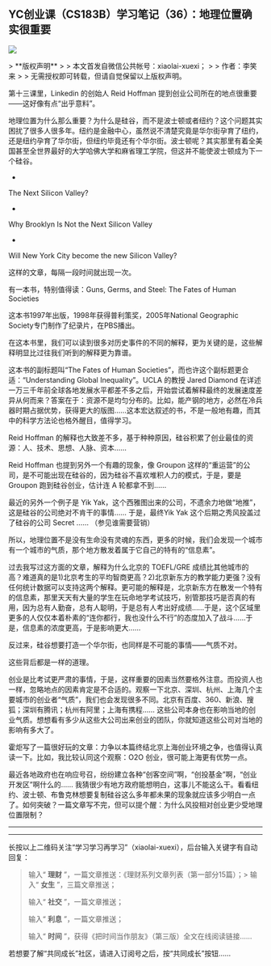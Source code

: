 ## YC创业课（CS183B）学习笔记（36）：地理位置确实很重要
 ![](http://mmbiz.qpic.cn/mmbiz/BDcu2rMySicrf85ghA5xKGEYLXdjFDAYoy0wsjhwUNgqcGldQkQgFib7iaeiatjd770icXib2ib9bLnkTAU1AlBYGpDsg/640?wx_fmt=jpeg&wxfrom=5)
<head><meta http-equiv="Content-Type" content="text/html; charset=utf-8"></head>
> **版权声明**
> 
> 本文首发自微信公共帐号：xiaolai-xuexi；
> 
> 作者：李笑来
> 
> 无需授权即可转载，但请自觉保留以上版权声明。

第十三课里，Linkedin 的创始人 Reid Hoffman 提到创业公司所在的地点很重要——这好像有点“出乎意料”。



地理位置为什么那么重要？为什么是硅谷，而不是波士顿或者纽约？这个问题其实困扰了很多人很多年。纽约是金融中心，虽然说不清楚究竟是华尔街孕育了纽约，还是纽约孕育了华尔街，但纽约毕竟还有个华尔街。波士顿呢？其实那里有着全美国甚至全世界最好的大学哈佛大学和麻省理工学院，但这并不能使波士顿成为下一个硅谷。

- 

The Next Silicon Valley?

- 

Why Brooklyn Is Not the Next Silicon Valley

- 

Will New York City become the new Silicon Valley?

这样的文章，每隔一段时间就出现一次。

有一本书，特别值得读：Guns, Germs, and Steel: The Fates of Human Societies



这本书1997年出版，1998年获得普利策奖，2005年National Geographic Society专门制作了纪录片，在PBS播出。

在这本书里，我们可以读到很多对历史事件的不同的解释，更为关键的是，这些解释明显比过往我们听到的解释更为靠谱。

这本书的副标题叫“The Fates of Human Societies”，而也许这个副标题更合适：“Understanding Global Inequality”。UCLA 的教授 Jared Diamond 在详述一万三千年前全球各地发展水平都差不多之后，开始尝试着解释最终的发展速度差异从何而来？答案在于：资源不是均匀分布的。比如，能产钢的地方，必然在冷兵器时期占据优势，获得更大的版图……这本宏达叙述的书，不是一般地有趣，而其中的科学方法论也格外醒目，值得学习。

Reid Hoffman 的解释也大致差不多，基于种种原因，硅谷积累了创业最佳的资源：人、技术、思想、人脉、资本……

Reid Hoffman 也提到另外一个有趣的现象，像 Groupon 这样的“重运营”的公司，是不可能出现在硅谷的，因为硅谷不喜欢堆积人力的模式，于是，要是 Groupon 跑到硅谷创业，估计连 A 轮都拿不到……

最近的另外一个例子是 Yik Yak，这个西雅图出来的公司，不遗余力地做“地推”，这是硅谷的公司绝对不肯干的事情…… 于是，最终Yik Yak 这个后期之秀风投盖过了硅谷的公司 Secret …… （参见谁需要营销）

所以，地理位置不是没有生命没有灵魂的东西，更多的时候，我们会发现一个城市有一个城市的气质，那个地方散发着属于它自己的特有的“信息素”。

过去我写过这方面的文章，解释为什么北京的 TOEFL/GRE 成绩比其他城市的高？难道真的是1)北京考生的平均智商更高？2)北京新东方的教学能力更强？没有任何统计数据可以支持这两个解释。更可能的解释是，北京新东方在散发一个特有的信息素，那里天天有大量的学生在玩命地学考试技巧，别管那技巧是否真的有用，因为总有人勤奋，总有人聪明，于是总有人考出好成绩……于是，这个区域里更多的人仅仅本着朴素的“连你都行，我也没什么不行”的态度加入了战斗……于是，信息素的浓度更高，于是影响更大……

反过来，硅谷想要打造一个华尔街，也同样是不可能的事情——气质不对。

这些背后都是一样的道理。

创业是比考试更严肃的事情，于是，这样重要的因素当然要格外注意。而投资人也一样，忽略地点的因素肯定是不合适的。观察一下北京、深圳、杭州、上海几个主要城市的创业者“气质”，我们也会发现很多不同。北京有百度、360、新浪、搜狐；深圳有腾讯；杭州有阿里；上海有携程…… 这些公司本身也在影响当地的创业气质。想想看有多少从这些大公司出来创业的团队，你就知道这些公司对当地的影响有多大了。

霍炬写了一篇很好玩的文章：力争以本篇终结北京上海创业环境之争，也值得认真读一下。比如，我比较认同这个观察：O2O 创业，很可能上海更有优势一点。

最近各地政府也在响应号召，纷纷建立各种“创客空间”啊，“创投基金”啊，“创业开发区”啊什么的…… 我猜很少有地方政府能想明白，这事儿不能这么干。看看纽约、波士顿、布鲁克林想要复制硅谷这么多年都未果的现象就应该多少明白一点了。如何突破？一篇文章写不完，但可以提个醒：为什么风投相对创业更少受地理位置限制？

* * *



* * *

长按以上二维码关注“学习学习再学习”（xiaolai-xuexi），后台输入关键字有自动回复：

> 输入“ **理财** ”，一篇文章推送：《理财系列文章列表（第一部分15篇）；> 输入“ **女生** ”，三篇文章推送；
> 
> 输入“ **社交** ”，一篇文章推送；
> 
> 输入“ **利息** ”，一篇文章推送；
> 
> 输入“ **时间** ”，获得《把时间当作朋友》（第三版）全文在线阅读链接……

若想要了解“共同成长”社区，请进入订阅号之后，按“共同成长”按钮……




